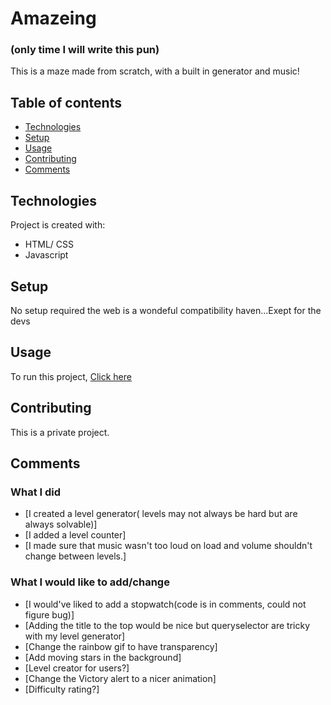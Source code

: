 # Amazeing
### (only time I will write this pun)

This is a maze made from scratch, with a built in generator and music!

## Table of contents
  - [Technologies](#technologies)
  - [Setup](#setup)
  - [Usage](#usage)
  - [Contributing](#contributing)
  - [Comments](#comments)

	
## Technologies
Project is created with:
* HTML/ CSS
* Javascript
	
## Setup
No setup required the web is a wondeful compatibility haven...Exept for the devs

## Usage

To run this project, [Click here](https://daniel-makram.github.io/amazing/) 


## Contributing
This is a private project.

## Comments
### What I did
- [I created a level generator( levels may not always be hard but are always solvable)]
- [I added a level counter]
- [I made sure that music wasn't too loud on load and volume shouldn't change between levels.]

### What I would like to add/change
- [I would've liked to add a stopwatch(code is in comments, could not figure bug)]
- [Adding the title to the top would be nice but queryselector are tricky with my level generator]
- [Change the rainbow gif to have transparency]
- [Add moving stars in the background]
- [Level creator for users?]
- [Change the Victory alert to a nicer animation]
- [Difficulty rating?]


